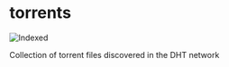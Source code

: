 torrents 
========
![Indexed](https://img.shields.io/badge/indexed-192046-blue)

Collection of torrent files discovered in the DHT network
